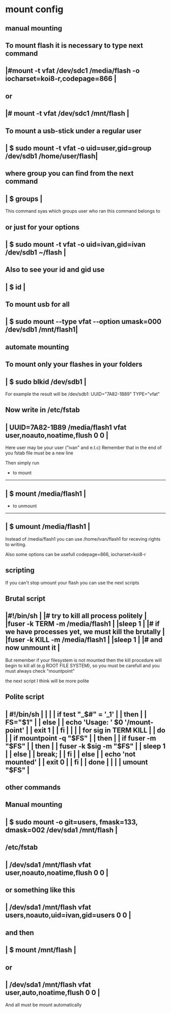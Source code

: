 # mount config

 manual mounting
 ------------------

 To mount flash it is necessary to type next command
 ------------------------------------------------------------------------
 |#mount -t vfat /dev/sdc1 /media/flash -o iocharset=koi8-r,codepage=866 |
 ------------------------------------------------------------------------
 or
 ------------------------------------------------------------------------
 |# mount -t vfat /dev/sdc1 /mnt/flash                                  |
 ------------------------------------------------------------------------

 To mount a usb-stick under a regular user
 ------------------------------------------------------------------------
 | $ sudo mount -t vfat -o uid=user,gid=group /dev/sdb1 /home/user/flash|
 ------------------------------------------------------------------------

                                                                    
                                                                    
                                                                    

 where group you can find from the next command
 ------------------------------------------------------------------------
 | $ groups                                                             |
 ------------------------------------------------------------------------
 This command syas which groups user who ran this command belongs to

 or just for your options
 ------------------------------------------------------------------------
 | $ sudo mount -t vfat -o uid=ivan,gid=ivan /dev/sdb1 ~/flash          |
 ------------------------------------------------------------------------

 Also to see your id and gid use
 --------------------------------
 | $ id                         |   
 --------------------------------

 To mount usb for all
 --------------------------------------------------------------------
 | $ sudo mount --type vfat --option umask=000 /dev/sdb1 /mnt/flash1|
 --------------------------------------------------------------------


 automate mounting
 ------------------

 To mount only your flashes in your folders
 ------------------------------------------------------------------------
 | $ sudo blkid /dev/sdb1                                               |
 ------------------------------------------------------------------------
 For example the result will be
 /dev/sdb1: UUID="7A82-1B89" TYPE="vfat"

 Now write in /etc/fstab
 ------------------------------------------------------------------------
 | UUID=7A82-1B89  /media/flash1  vfat  user,noauto,noatime,flush  0  0 | 
 ------------------------------------------------------------------------
 Here user may be your user ("ivan" and e.t.c)
 Remember that in the end of you fstab file must be a new line

 Then simply run
 - to mount
 ------------------------------------------------------------------------
 | $ mount /media/flash1                                                |
 ------------------------------------------------------------------------
 - to unmount
 ------------------------------------------------------------------------
 | $ umount /media/flash1                                               |
 ------------------------------------------------------------------------

 Instead of /media/flash1 you can use /home/ivan/flash1
 for receving rights to writing.

 Also some options can be usefull
 codepage=866, iocharset=koi8-r


 scripting
 ------------------

 If you can't stop umount your flash you can use the next scripts

 Brutal script
 ------------------------------------------------------------------------
 |#!/bin/sh                                                             |
 |# try to kill all process politely                                    |
 |fuser -k TERM -m /media/flash1                                        | 
 |sleep 1                                                               |
 |# if we have processes yet, we must kill the brutally                 |
 |fuser -k KILL -m /media/flash1                                        |
 |sleep 1                                                               |
 |# and now unmount it                                                  |
 ------------------------------------------------------------------------
 But remember if your filesystem is not mounted then the kill procedure
 will begin to kill all (e.g ROOT FILE SYSTEM), so you must be carefull
 and you must always check "mountpoint"

 the next script I think will be more polite

 Polite script
 ------------------------------------------------------------------------
 | #!/bin/sh                                                            |
 |                                                                      |
 | if test "_$#" = '_1'                                                 |
 | then                                                                 |
 |     FS="$1"                                                          |
 | else                                                                 |
 |     echo 'Usage: ' $0 '/mount-point'                                 |
 |     exit 1                                                           |
 | fi                                                                   |
 |                                                                      |  
 | for sig in TERM KILL                                                 |
 | do                                                                   |
 |     if mountpoint -q "$FS"                                           |
 |     then                                                             |
 |         if fuser -m "$FS"                                            |
 |         then                                                         |
 |             fuser -k $sig -m "$FS"                                   |
 |             sleep 1                                                  |
 |         else                                                         |
 |             break;                                                   |
 |         fi                                                           |
 |     else                                                             |
 |         echo 'not mounted'                                           |
 |         exit 0                                                       |
 |     fi                                                               |
 | done                                                                 |
 |                                                                      |
 | umount "$FS"                                                         |
 ------------------------------------------------------------------------



 other commands
 ------------------

 Manual mounting
 ------------------------------------------------------------------------
 | $ sudo mount -o git=users, fmask=133, dmask=002 /dev/sda1 /mnt/flash |   
 ------------------------------------------------------------------------

 /etc/fstab
 ------------------------------------------------------------------------
 | /dev/sda1 /mnt/flash vfat user,noauto,noatime,flush 0 0              |
 ------------------------------------------------------------------------
 or something like this
 ------------------------------------------------------------------------
 | /dev/sda1 /mnt/flash vfat users,noauto,uid=ivan,gid=users 0 0        |
 ------------------------------------------------------------------------
 
 and then 
 ------------------------------------------------------------------------
 | $ mount /mnt/flash                                                   |
 ------------------------------------------------------------------------

 or
 ------------------------------------------------------------------------
 | /dev/sda1 /mnt/flash vfat user,auto,noatime,flush 0 0                |
 ------------------------------------------------------------------------
 And all must be mount automatically

